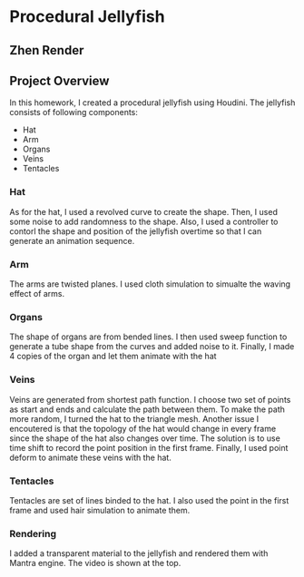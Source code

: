 # Procedural Jellyfish

## Zhen Render

## Project Overview
In this homework, I created a procedural jellyfish using Houdini. The jellyfish consists of following components:
- Hat
- Arm
- Organs
- Veins
- Tentacles

### Hat
As for the hat, I used a revolved curve to create the shape. Then, I used some noise to add randomness to the shape. Also, I used a controller to contorl the shape and position of the jellyfish overtime so that I can generate an animation sequence.

### Arm
The arms are twisted planes. I used cloth simulation to simualte the waving effect of arms.

### Organs
The shape of organs are from bended lines. I then used sweep function to generate a tube shape from the curves and added noise to it. Finally, I made 4 copies of the organ and let them animate with the hat

### Veins
Veins are generated from shortest path function. I choose two set of points as start and ends and calculate the path between them. To make the path more random, I turned the hat to the triangle mesh. Another issue I encoutered is that the topology of the hat would change in every frame since the shape of the hat also changes over time. The solution is to use time shift to record the point position in the first frame. Finally, I used point deform to animate these veins with the hat.

### Tentacles
Tentacles are set of lines binded to the hat. I also used the point in the first frame and used hair simulation to animate them.

### Rendering
I added a transparent material to the jellyfish and rendered them with Mantra engine. The video is shown at the top.